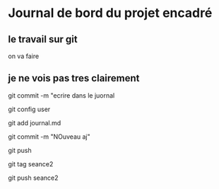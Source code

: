 # Journal de bord du projet encadré
## le travail sur git 

on va faire 

## je ne vois pas tres clairement


 git commit -m "ecrire dans le juornal

git config user 


git add journal.md 

git commit -m "NOuveau aj"

git push 

git tag seance2

git push seance2 


